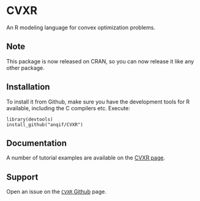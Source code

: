 # CVXR

An R modeling language for convex optimization problems.

## Note

This package is now released on CRAN, so you can now release it like
any other package.

## Installation

To install it from Github, make sure you have the development tools
for R available, including the C compilers etc. Execute:

```
library(devtools)
install_github("anqif/CVXR")
```

## Documentation

A number of tutorial examples are available on
the [CVXR page](https://cvxr.rbind.io).


## Support

Open an issue on the [`CVXR` Github](https://github.com/anqif/CVXR)
page.


